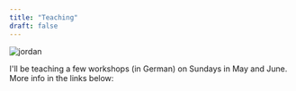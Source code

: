 ```yaml
---
title: "Teaching"
draft: false
---
```


![jordan](/photo3_scaled.jpeg)

I'll be teaching a few workshops (in German) on Sundays in May and June. More info in the links below:
